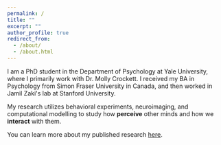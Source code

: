 ```yaml
---
permalink: /
title: ""
excerpt: ""
author_profile: true
redirect_from: 
  - /about/
  - /about.html
---
```


I am a PhD student in the Department of Psychology at Yale University, where I primarily work with Dr. Molly Crockett. I received my BA in Psychology from Simon Fraser University in Canada, and then worked in Jamil Zaki's lab at Stanford University. 

My research utilizes behavioral experiments, neuroimaging, and computational modelling to study how **perceive** other minds and how we **interact** with them.

You can learn more about my published research [here](https://carlsonrw.github.io/publications/).


